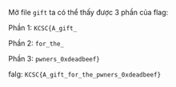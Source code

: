 Mở file ```gift``` ta có thể thấy được 3 phần của flag:

Phần 1: ```KCSC{A_gift_```

Phần 2: ```for_the_```

Phần 3: ```pwners_0xdeadbeef}```

falg: ```KCSC{A_gift_for_the_pwners_0xdeadbeef}```
